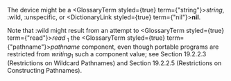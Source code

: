  The device might be a <GlossaryTerm styled={true} term={"string"}><i>string</i></GlossaryTerm>, :wild, :unspecific, or <DictionaryLink styled={true} term={"nil"}><b>nil</b></DictionaryLink>. 



Note that :wild might result from an attempt to <GlossaryTerm styled={true} term={"read"}><i>read</i></GlossaryTerm> <sub>1</sub> the <GlossaryTerm styled={true} term={"pathname"}><i>pathname</i></GlossaryTerm> component, even though portable programs are restricted from *writing*<sub>1</sub> such a component value; see Section 19.2.2.3 (Restrictions on Wildcard Pathnames) and Section 19.2.2.5 (Restrictions on Constructing Pathnames). 



